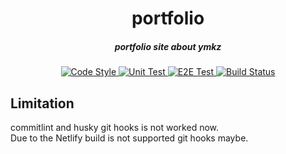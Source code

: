 <h1 align="center">portfolio</h1>

<h5 align="center">portfolio site about ymkz</h5>

<p align="center">
   <a href="https://github.com/prettier/prettier/">
    <img alt="Code Style" src="https://img.shields.io/badge/code_style-prettier-ff69b4.svg?style=flat-square">
  </a>
  <a href="https://github.com/facebook/jest/">
    <img alt="Unit Test" src="https://img.shields.io/badge/tested_with-jest-99424f.svg?style=flat-square">
  </a>
  <a href="https://github.com/DevExpress/testcafe/">
    <img alt="E2E Test" src="https://img.shields.io/badge/tested%20with-TestCafe-2fa4cf.svg?style=flat-square">
  </a>
  <a href="https://circleci.com/gh/ymkz/portfolio/">
    <img alt="Build Status" src="https://img.shields.io/circleci/project/github/ymkz/portfolio.svg?style=flat-square">
  </a>
</p>

## Limitation

commitlint and husky git hooks is not worked now.  
Due to the Netlify build is not supported git hooks maybe.
